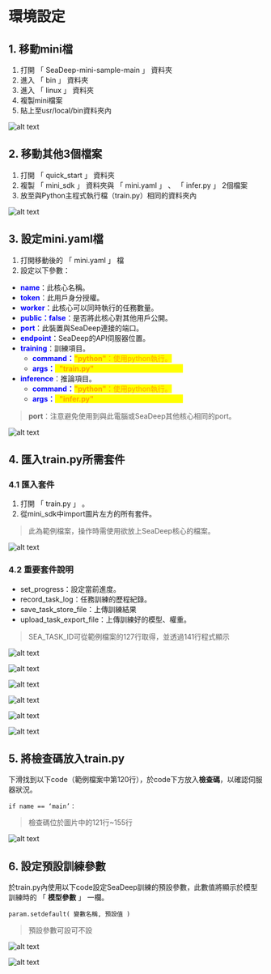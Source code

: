 # 環境設定

## 1. 移動mini檔

1. 打開 「 SeaDeep-mini-sample-main 」 資料夾
2. 進入 「 bin 」 資料夾
3. 進入 「 linux 」 資料夾
4. 複製mini檔案
5. 貼上至usr/local/bin資料夾內

![alt text](image.png)

## 2. 移動其他3個檔案

1. 打開 「 quick\_start 」 資料夾
2. 複製 「 mini\_sdk 」 資料夾與 「 mini.yaml 」 、 「 infer.py 」 2個檔案
3. 放至與Python主程式執行檔（train.py）相同的資料夾內

![alt text](image-1.png)

## 3. 設定mini.yaml檔

1. 打開移動後的 「 mini.yaml 」 檔
2. 設定以下參數：

* <font color="blue">**name**</font>：此核心名稱。
* <font color="blue">**token**</font>：此用戶身分授權。
* <font color="blue">**worker**</font>：此核心可以同時執行的任務數量。
* <font color="blue">**public：false**</font>：是否將此核心對其他用戶公開。
* <font color="blue">**port**</font>：此裝置與SeaDeep連接的端口。
* <font color="blue">**endpoint**</font>：SeaDeep的API伺服器位置。
* <font color="blue">**training**</font>：訓練項目。
  * <font color="blue">**command：**</font><mark style="color:orange;">**"python"**</font>：使用python執行。
  * <font color="blue">**args：**</font><mark style="color:yellow;">**\[**</font>**&#x20;**<mark style="color:orange;">**"train.py"**</font>**&#x20;**<mark style="color:yellow;">**]**</font>：要執行訓練的檔案名稱。
* <font color="blue">**inference**</font>：推論項目。
  * <font color="blue">**command：**</font><mark style="color:orange;">**"python"**</font>：使用python執行。
  * <font color="blue">**args：**</font><mark style="color:yellow;">**\[**</font>**&#x20;**<mark style="color:orange;">**"infer.py"**</font>**&#x20;**<mark style="color:yellow;">**]**</font>：要執行推論的檔案名稱。

> **port**：注意避免使用到與此電腦或SeaDeep其他核心相同的port。

![alt text](image-2.png)

## 4. 匯入train.py所需套件

### 4.1 匯入套件

1. 打開 「 train.py 」 。
2. 從mini\_sdk中import圖片左方的所有套件。

> 此為範例檔案，操作時需使用欲放上SeaDeep核心的檔案。

![alt text](image-3.png)

### 4.2 重要套件說明

* set\_progress：設定當前進度。
* record\_task\_log：任務訓練的歷程紀錄。
* save\_task\_store\_file：上傳訓練結果
* upload\_task\_export\_file：上傳訓練好的模型、權重。

> SEA\_TASK\_ID可從範例檔案的127行取得，並透過141行程式顯示

![alt text](image-4.png)

![alt text](image-5.png)



![alt text](image-6.png)

![alt text](image-7.png)

![alt text](image-8.png)

![alt text](image-9.png)

## 5. 將檢查碼放入train.py

下滑找到以下code（範例檔案中第120行），於code下方放入**檢查碼**，以確認伺服器狀況。

```
if name == ‘main’：
```

> 檢查碼位於圖片中的121行\~155行

![alt text](image-10.png)

## 6. 設定預設訓練參數

於train.py內使用以下code設定SeaDeep訓練的預設參數，此數值將顯示於模型訓練時的 「 **模型參數** 」 一欄。

```
param.setdefault( 變數名稱, 預設值 )
```

> 預設參數可設可不設

![alt text](image-11.png)

![alt text](image-12.png)
